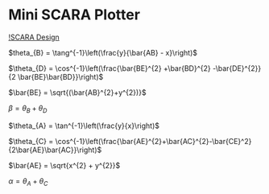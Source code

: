 # Mini SCARA Plotter


[!SCARA Design](./images/SCARA_ARM.svg)

$theta_{B} = \tang^{-1}\left(\frac{y}{\bar{AB} - x}\right)$

$\theta_{D} = \cos^{-1}\left(\frac{\bar{BE}^{2} +\bar{BD}^{2} -\bar{DE}^{2}}{2 \bar{BE}\bar{BD}}\right)$

$\bar{BE} = \sqrt{(\bar{AB}^{2}+y^{2})}$

$\beta = \theta_{B} + \theta_{D}$

$\theta_{A} = \tan^{-1}\left(\frac{y}{x}\right)$

$\theta_{C} = \cos^{-1}\left(\frac{\bar{AE}^{2}+\bar{AC}^{2}-\bar{CE}^2}{2\bar{AE}\bar{AC}}\right)$


$\bar{AE} = \sqrt{x^{2} + y^{2}}$

$\alpha = \theta_{A} + \theta_{C}$
